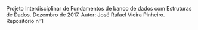 Projeto Interdisciplinar de Fundamentos de banco de dados com Estruturas de Dados. Dezembro de 2017. 
Autor: José Rafael Vieira Pinheiro.
Repositório nº1